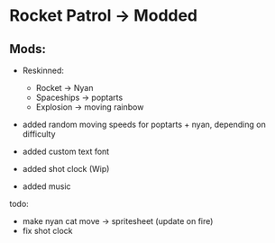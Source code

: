 # Rocket Patrol -> Modded

## Mods:
- Reskinned:
    - Rocket -> Nyan 
    - Spaceships -> poptarts
    - Explosion -> moving rainbow

- added random moving speeds for poptarts + nyan, depending on difficulty
- added custom text font 
- added shot clock (Wip)
- added music

todo:
- make nyan cat move -> spritesheet (update on fire)
- fix shot clock
